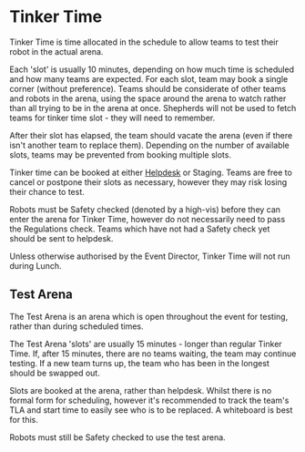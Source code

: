 # Tinker Time

Tinker Time is time allocated in the schedule to allow teams to test their robot in the actual arena.

Each 'slot' is usually 10 minutes, depending on how much time is scheduled and how many teams are expected. For each slot, team may book a single corner (without preference). Teams should be considerate of other teams and robots in the arena, using the space around the arena to watch rather than all trying to be in the arena at once. Shepherds will not be used to fetch teams for tinker time slot - they will need to remember.

After their slot has elapsed, the team should vacate the arena (even if there isn't another team to replace them). Depending on the number of available slots, teams may be prevented from booking multiple slots.

Tinker time can be booked at either [Helpdesk](./helpdesk.md) or Staging. Teams are free to cancel or postpone their slots as necessary, however they may risk losing their chance to test.

Robots must be Safety checked (denoted by a high-vis) before they can enter the arena for Tinker Time, however do not necessarily need to pass the Regulations check. Teams which have not had a Safety check yet should be sent to helpdesk.

Unless otherwise authorised by the Event Director, Tinker Time will not run during Lunch.

## Test Arena

The Test Arena is an arena which is open throughout the event for testing, rather than during scheduled times.

The Test Arena 'slots' are usually 15 minutes - longer than regular Tinker Time. If, after 15 minutes, there are no teams waiting, the team may continue testing. If a new team turns up, the team who has been in the longest should be swapped out.

Slots are booked at the arena, rather than helpdesk. Whilst there is no formal form for scheduling, however it's recommended to track the team's TLA and start time to easily see who is to be replaced. A whiteboard is best for this.

Robots must still be Safety checked to use the test arena.
